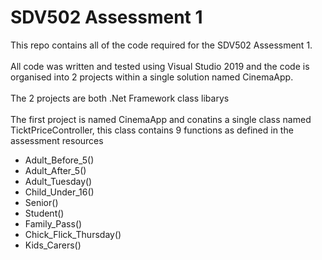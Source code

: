 # SDV502 Assessment 1

This repo contains all of the code required for the SDV502 Assessment 1.
<br><br>
All code was written and tested using Visual Studio 2019 and the code is organised into 2 projects within a single solution named CinemaApp.
<br><br>
The 2 projects are both .Net Framework class libarys
<br><br>
The first project is named CinemaApp and conatins a single class named TicktPriceController, this class contains 9 functions as defined in the assessment resources
<br>
<ul>
  <li>Adult_Before_5()</li>
  <li>Adult_After_5()</li>
  <li>Adult_Tuesday()</li>
  <li>Child_Under_16()</li>
  <li>Senior()</li>
  <li>Student()</li>
  <li>Family_Pass()</li>
  <li>Chick_Flick_Thursday()</li>
  <li>Kids_Carers()</li>
  </ul>
 







